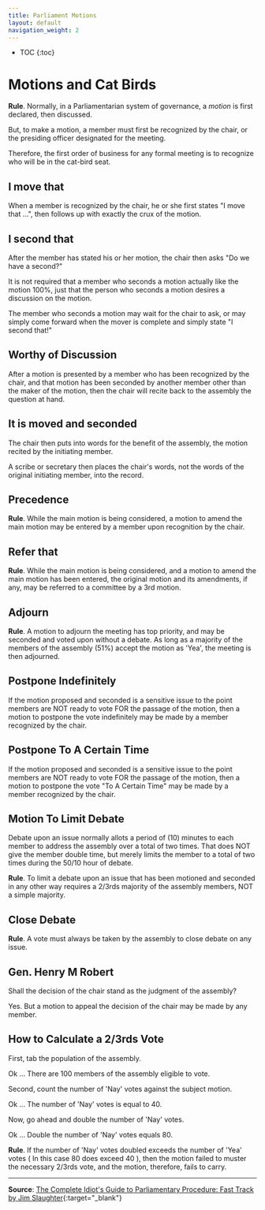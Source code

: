 ```yaml
---
title: Parliament Motions
layout: default
navigation_weight: 2
---
```

- TOC
{:toc}

# Motions and Cat Birds

**Rule**. Normally, in a Parliamentarian system of governance, a *motion* is first declared, then discussed.

But, to make a motion, a member must first be recognized by the chair, or the presiding officer designated for the meeting.

Therefore, the first order of business for any formal meeting is to recognize who will be in the cat-bird seat.

## I move that

When a member is recognized by the chair, he or she first states "I move that ...", then follows up with exactly the crux of the motion.

## I second that

After the member has stated his or her motion, the chair then asks "Do we have a second?"

It is not required that a member who seconds a motion actually like the motion 100%, just that the person who seconds a motion desires a discussion on the motion.

The member who seconds a motion may wait for the chair to ask, or may simply come forward when the mover is complete and simply state "I second that!"

## Worthy of Discussion

After a motion is presented by a member who has been recognized by the chair, and that motion has been seconded by another member other than the maker of the motion, then the chair will recite back to the assembly the question at hand.

## It is moved and seconded

The chair then puts into words for the benefit of the assembly, the motion recited by the initiating member.

A scribe or secretary then places the chair's words, not the words of the original initiating member, into the record.

## Precedence

**Rule**. While the main motion is being considered, a motion to amend the main motion may be entered by a member upon recognition by the chair.

## Refer that

**Rule**. While the main motion is being considered, and a motion to amend the main motion has been entered, the original motion and its amendments, if any, may be referred to a committee by a 3rd motion.

## Adjourn

**Rule**. A motion to adjourn the meeting has top priority, and may be seconded and voted upon without a debate. As long as a majority of the members of the assembly (51%) accept the motion as 'Yea', the meeting is then adjourned.

## Postpone Indefinitely

If the motion proposed and seconded is a sensitive issue to the point members are NOT ready to vote FOR the passage of the motion, then a motion to postpone the vote indefinitely may be made by a member recognized by the chair.

## Postpone To A Certain Time

If the motion proposed and seconded is a sensitive issue to the point members are NOT ready to vote FOR the passage of the motion, then a motion to postpone the vote "To A Certain Time" may be made by a member recognized by the chair.

## Motion To Limit Debate

Debate upon an issue normally allots a period of (10) minutes to each member to address the assembly over a total of two times. That does NOT give the member double time, but merely limits the member to a total of two times during the 50/10 hour of debate.

**Rule**. To limit a debate upon an issue that has been motioned and seconded in any other way requires a 2/3rds majority of the assembly members, NOT a simple majority.

## Close Debate

**Rule**. A vote must always be taken by the assembly to close debate on any issue.

## Gen. Henry M Robert

Shall the decision of the chair stand as the judgment of the assembly?

Yes. But a motion to appeal the decision of the chair may be made by any member.

## How to Calculate a 2/3rds Vote

First, tab the population of the assembly.

Ok ... There are 100 members of the assembly eligible to vote.

Second, count the number of 'Nay' votes against the subject motion.

Ok ... The number of 'Nay' votes is equal to 40.

Now, go ahead and double the number of 'Nay' votes.

Ok ... Double the number of 'Nay' votes equals 80.

**Rule**. If the number of 'Nay' votes doubled exceeds the number of 'Yea' votes ( In this case 80 does exceed 40 ), then the motion failed to muster the necessary 2/3rds vote, and the motion, therefore, fails to carry.

***

**Source**: [The Complete Idiot's Guide to Parliamentary Procedure: Fast Track by Jim Slaughter](https://medmj.us/HowToParliament){:target="_blank"}